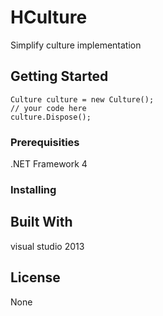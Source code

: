 # HCulture

Simplify culture implementation

## Getting Started

```
Culture culture = new Culture();
// your code here
culture.Dispose();
```

### Prerequisities

.NET Framework 4

### Installing

## Built With

visual studio 2013

## License

None

